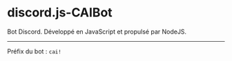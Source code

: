 # discord.js-CAIBot
Bot Discord. Développé en JavaScript et propulsé par NodeJS.

---

Préfix du bot : `cai!`
